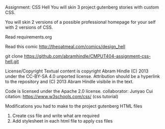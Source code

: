 Assignment: CSS Hell
You will skin 3 project gutenberg stories with custom CSS.

You will skin 2 versions of a possible professional homepage for your self with 2 versions of CSS.

Read requirements.org

Read this comic http://theoatmeal.com/comics/design_hell

git clone https://github.com/abramhindle/CMPUT404-assignment-css-hell.git

License/Copyright
Textual content is copyright Abram Hindle (C) 2013 under the CC-BY-SA 4.0 unported license. Attribution should be a hyperlink to the repository and (C) 2013 Abram Hindle visibile in the text.

Code is licensed under the Apache 2.0 license.
collaborator: Junyao Cui
citation: https://www.w3schools.com/css/ (css tutorial)

Modifications you had to make to the project gutenberg HTML files
1. Create css file and write what are required
2. Add stylesheet in each html file to apply css files
